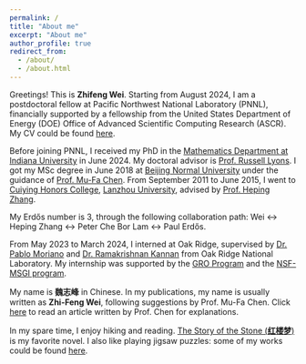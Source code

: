 ```yaml
---
permalink: /
title: "About me"
excerpt: "About me"
author_profile: true
redirect_from: 
  - /about/
  - /about.html
---
```


Greetings! This is **Zhifeng Wei**. Starting from August 2024, I am a postdoctoral fellow at Pacific Northwest National Laboratory (PNNL), financially supported by a fellowship from the United States Department of Energy (DOE) Office of Advanced Scientific Computing Research (ASCR).
My CV could be found [here](https://zf-wei.github.io/files/CV.pdf).

Before joining PNNL, I received my PhD in the [Mathematics Department at Indiana University](https://math.indiana.edu/) in June 2024. My doctoral advisor is [Prof. Russell Lyons](https://rdlyons.pages.iu.edu/). I got my MSc degree in June 2018 at [Beijing Normal University](http://math.bnu.edu.cn/) under the guidance of [Prof. Mu-Fa Chen](http://math0.bnu.edu.cn/~chenmf/main_eng.htm). From September 2011 to June 2015, I went to [Cuiying Honors College](http://chc.lzu.edu.cn/), [Lanzhou University](https://en.lzu.edu.cn/), advised by [Prof. Heping Zhang](http://mathteacher.lzu.edu.cn/system/teacherprofileqtenglish/content.jsp?id=154).

My Erdős number is 3, through the following collaboration path: Wei $\longleftrightarrow$ Heping Zhang $\longleftrightarrow$ Peter Che Bor Lam $\longleftrightarrow$ Paul Erdős.

From May 2023 to March 2024, I interned at Oak Ridge, supervised by [Dr. Pablo Moriano](https://pmoriano.com/) and [Dr. Ramakrishnan Kannan](https://ramkikannan.com/) from Oak Ridge National Laboratory. My internship was supported by the [GRO Program](https://education.ornl.gov/gro/) and  the [NSF-MSGI program](https://www.nsf.gov/funding/opportunities/nsf-mathematical-sciences-graduate-internship).

My name is **魏志峰** in Chinese. In my publications, my name is usually written as **Zhi-Feng Wei**, following suggestions by Prof. Mu-Fa Chen. Click [here](http://math0.bnu.edu.cn/~chenmf/files/SciPopul/19Name-of-Chinese.pdf) to read an article written by Prof. Chen for explanations.

In my spare time, I enjoy hiking and reading. [The Story of the Stone (**红楼梦**)](https://en.wikipedia.org/wiki/Dream_of_the_Red_Chamber) is my favorite novel. I also like playing jigsaw puzzles: some of my works could be found [here](https://zf-wei.github.io/posts/2021/12/puzzles/).  
